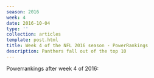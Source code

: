 ```yaml
---
season: 2016
week: 4
date: 2016-10-04
type: ''
collection: articles
template: post.html
title: Week 4 of the NFL 2016 season - PowerRankings
description: Panthers fall out of the top 10
---
```


Powerrankings after week 4 of 2016:

